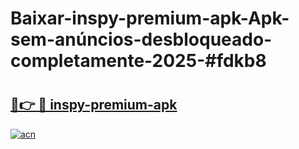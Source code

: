 # Baixar-inspy-premium-apk-Apk-sem-anúncios-desbloqueado-completamente-2025-#fdkb8

# <h2><a href="https://ainizakaria.my?title=inspy-premium-apk&ref=24M">🔗👉 🔴 inspy-premium-apk</a></h2>

[![acn](https://github.com/user-attachments/assets/0f9c940e-d8b0-45ae-aac7-cd30a18b3e1c)](https://ainizakaria.my?title=inspy-premium-apk&ref=24M)

